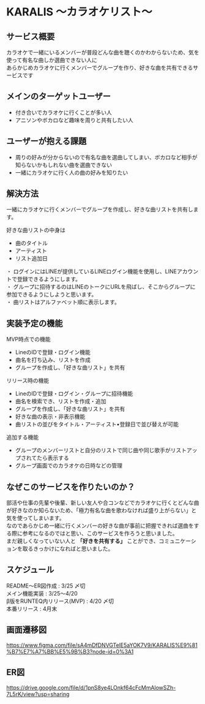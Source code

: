  # KARALIS  〜カラオケリスト〜
 
 ## サービス概要
 
 カラオケで一緒にいるメンバーが普段どんな曲を聴くのかわからないため、気を使って有名な曲しか選曲できない人に  
あらかじめカラオケに行くメンバーでグループを作り、好きな曲を共有できるサービスです

## メインのターゲットユーザー

- 付き合いでカラオケに行くことが多い人
- アニソンやボカロなど趣味を周りと共有したい人

## ユーザーが抱える課題

- 周りの好みが分からないので有名な曲を選曲してしまい、ボカロなど相手が知らないかもしれない曲を選曲できない
- 一緒にカラオケに行く人の曲の好みを知りたい

## 解決方法

一緒にカラオケに行くメンバーでグループを作成し、好きな曲リストを共有します。

好きな曲リストの中身は

- 曲のタイトル
- アーティスト
- リスト追加日


・ ログインにはLINEが提供しているLINEログイン機能を使用し、LINEアカウントで登録できるようにします。  
・ グループに招待するのはLINEのトークにURLを飛ばし、そこからグループに参加できるようにしようと思います。  
・ 曲リストはアルファベット順に表示します。

## 実装予定の機能

MVP時点での機能
- LineのIDで登録・ログイン機能
- 曲名を打ち込み、リストを作成
- グループを作成し、「好きな曲リスト」を共有

リリース時の機能
-  LineのIDで登録・ログイン・グループに招待機能
-  曲名を検索でき、リストを作成・追加
-  グループを作成し、「好きな曲リスト」を共有
-  好きな曲の表示・非表示機能
-  曲リストの並びをタイトル・アーティスト•登録日で並び替えが可能

追加する機能
-  グループのメンバーリストと自分のリストで同じ曲や同じ歌手がリストアップされてたら表示する
-  グループ画面でのカラオケの日時などの管理

## なぜこのサービスを作りたいのか？

部活や仕事の先輩や後輩、新しい友人や合コンなどでカラオケに行くとどんな曲が好きなのか知らないため、「極力有名な曲を歌わなければ盛り上がらない」と気を使ってしまいます。  
なのであらかじめ一緒に行くメンバーの好きな曲が事前に把握できれば選曲をする際に参考になるのではと思い、このサービスを作ろうと思いました。  
まだ親しくなっていない人と **「好きを共有する」** ことができ、コミュニケーションを取るきっかけになればと思いました。

## スケジュール

README〜ER図作成 : 3/25 〆切  
メイン機能実装 : 3/25〜4/20  
β版をRUNTEQ内リリース(MVP) : 4/20 〆切  
本番リリース : 4月末
 
## 画面遷移図

https://www.figma.com/file/sA4mDfDNVGTelE5aYOK7V9/KARALIS%E9%81%B7%E7%A7%BB%E5%9B%B3?node-id=0%3A1

## ER図

https://drive.google.com/file/d/1pnS8ye4LOnkf64cFcMmAlowSZh-7L5rK/view?usp=sharing
